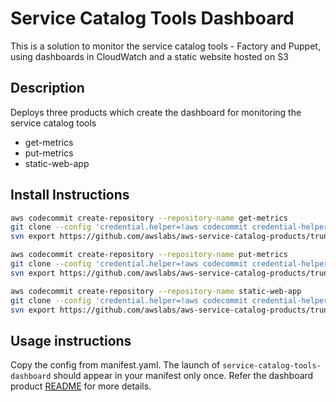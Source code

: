 # Service Catalog Tools Dashboard

This is a solution to monitor the service catalog tools - Factory and Puppet, using dashboards in CloudWatch and a static website hosted on S3

## Description

Deploys three products which create the dashboard for monitoring the service catalog tools
* get-metrics
* put-metrics
* static-web-app

## Install Instructions

```bash
aws codecommit create-repository --repository-name get-metrics
git clone --config 'credential.helper=!aws codecommit credential-helper $@' --config 'credential.UseHttpPath=true' https://git-codecommit.us-east-2.amazonaws.com/v1/repos/get-metrics
svn export https://github.com/awslabs/aws-service-catalog-products/trunk/service-catalog-tools-dashboard/get-metrics/v1 get-metrics --force
```

```bash
aws codecommit create-repository --repository-name put-metrics
git clone --config 'credential.helper=!aws codecommit credential-helper $@' --config 'credential.UseHttpPath=true' https://git-codecommit.us-east-2.amazonaws.com/v1/repos/put-metrics
svn export https://github.com/awslabs/aws-service-catalog-products/trunk/service-catalog-tools-dashboard/put-metrics/v1 put-metrics --force
```

```bash
aws codecommit create-repository --repository-name static-web-app
git clone --config 'credential.helper=!aws codecommit credential-helper $@' --config 'credential.UseHttpPath=true' https://git-codecommit.us-east-2.amazonaws.com/v1/repos/static-web-app
svn export https://github.com/awslabs/aws-service-catalog-products/trunk/service-catalog-tools-dashboard/static-web-app/v1 static-web-app --force
```




## Usage instructions

Copy the config from manifest.yaml. The launch of `service-catalog-tools-dashboard` should appear in your manifest only once. Refer the dashboard product [README](static-web-app/README.md) for more details.
